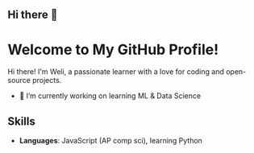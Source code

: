 ## Hi there 👋
# Welcome to My GitHub Profile!

Hi there! I'm Weli, a passionate learner with a love for coding and open-source projects.

- 🔭 I’m currently working on learning ML & Data Science

## Skills
- **Languages**: JavaScript (AP comp sci), learning Python

 
<!--
**onsomlem/onsomlem** is a ✨ _special_ ✨ repository because its `README.md` (this file) appears on your GitHub profile.

Here are some ideas to get you started:

- 🔭 I’m currently working on ...
- 🌱 I’m currently learning ...
- 👯 I’m looking to collaborate on ...
- 🤔 I’m looking for help with ...
- 💬 Ask me about ...
- 📫 How to reach me: ...
- 😄 Pronouns: ...
- ⚡ Fun fact: ...
-->
